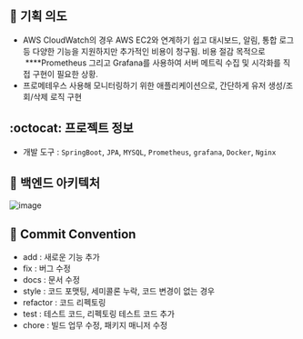 ## :pushpin: 기획 의도
- AWS CloudWatch의 경우 AWS EC2와 연계하기 쉽고 대시보드, 알림, 통합 로그 등 다양한 기능을 지원하지만 추가적인 비용이 청구됨. 비용 절감 목적으로  ****Prometheus 그리고 Grafana를 사용하여 서버 메트릭 수집 및 시각화를 직접 구현이 필요한 상황.
- 프로메테우스 사용해 모니터링하기 위한 애플리케이션으로, 간단하게 유저 생성/조회/삭제 로직 구현

## :octocat: 프로젝트 정보
- 개발 도구 : `SpringBoot`, `JPA`, `MYSQL`, `Prometheus`, `grafana`, `Docker`, `Nginx`


## :hammer: 백엔드 아키텍처
![image](https://github.com/user-attachments/assets/a7233ae9-c278-44e8-9761-030350284907)


## :construction: Commit Convention
- add : 새로운 기능 추가
- fix : 버그 수정
- docs : 문서 수정
- style : 코드 포맷팅, 세미콜론 누락, 코드 변경이 없는 경우
- refactor : 코드 리펙토링
- test : 테스트 코드, 리펙토링 테스트 코드 추가
- chore : 빌드 업무 수정, 패키지 매니저 수정



